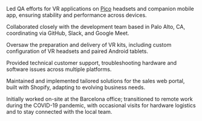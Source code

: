 Led QA efforts for VR applications on [Pico](https://www.picoxr.com/global) headsets and companion mobile app, ensuring stability and performance across devices.

Collaborated closely with the development team based in Palo Alto, CA, coordinating via GitHub, Slack, and Google Meet.

Oversaw the preparation and delivery of VR kits, including custom configuration of VR headsets and paired Android tablets.

Provided technical customer support, troubleshooting hardware and software issues across multiple platforms.

Maintained and implemented tailored solutions for the sales web portal, built with Shopify, adapting to evolving business needs.

Initially worked on-site at the Barcelona office; transitioned to remote work during the COVID-19 pandemic, with occasional visits for hardware logistics and to stay connected with the local team.